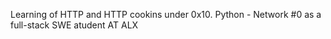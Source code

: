 Learning of HTTP and HTTP cookins under 0x10. Python - Network #0
as a full-stack SWE atudent AT ALX